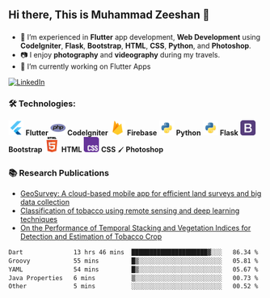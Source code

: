 ## Hi there, This is Muhammad Zeeshan 👋

<!--
**zeexan-dev/zeexan-dev** is a ✨ _special_ ✨ repository because its `README.md` (this file) appears on your GitHub profile.

Here are some ideas to get you started:

- 🔭 I’m currently working on  ...
- 🌱 I’m currently learning ...
- 👯 I’m looking to collaborate on ...
- 🤔 I’m looking for help with ...
- 💬 Ask me about ...
- 📫 How to reach me: ...
- 😄 Pronouns: ...
- ⚡ Fun fact: ...
-->
###
- 🔧 I’m experienced in **Flutter** app development, **Web Development** using **CodeIgniter**, **Flask**, **Bootstrap**, **HTML**, **CSS**, **Python**, and **Photoshop**.
- 📷 I enjoy **photography** and **videography** during my travels.
- 🔭 I’m currently working on Flutter Apps

[![LinkedIn](https://img.shields.io/badge/linkedin-%230077B5.svg?&style=for-the-badge&logo=linkedin&logoColor=white)](https://www.linkedin.com/in/muhammad-zeeshan-developer/)

### 🛠️ Technologies:  
<code><img height="30" src="https://raw.githubusercontent.com/github/explore/80688e429a7d4ef2fca1e82350fe8e3517d3494d/topics/flutter/flutter.png"></code> **Flutter** 
<code><img height="30" src="https://raw.githubusercontent.com/github/explore/80688e429a7d4ef2fca1e82350fe8e3517d3494d/topics/php/php.png"></code> **CodeIgniter**
<code><img height="30" src="https://raw.githubusercontent.com/github/explore/80688e429a7d4ef2fca1e82350fe8e3517d3494d/topics/firebase/firebase.png"></code> **Firebase**
<code><img height="30" src="https://raw.githubusercontent.com/github/explore/80688e429a7d4ef2fca1e82350fe8e3517d3494d/topics/python/python.png"></code> **Python**
<code><img height="30" src="https://raw.githubusercontent.com/github/explore/80688e429a7d4ef2fca1e82350fe8e3517d3494d/topics/python/python.png"></code> **Flask**
<code><img height="30" src="https://raw.githubusercontent.com/github/explore/80688e429a7d4ef2fca1e82350fe8e3517d3494d/topics/bootstrap/bootstrap.png"></code> **Bootstrap**
<code><img height="30" src="https://raw.githubusercontent.com/github/explore/80688e429a7d4ef2fca1e82350fe8e3517d3494d/topics/html/html.png"></code> **HTML**
<code><img height="30" src="https://raw.githubusercontent.com/github/explore/80688e429a7d4ef2fca1e82350fe8e3517d3494d/topics/css/css.png"></code> **CSS**
<code>🖌️</code> **Photoshop**
### 📚 Research Publications
- [GeoSurvey: A cloud-based mobile app for efficient land surveys and big data collection](https://www.sciencedirect.com/science/article/pii/S2665963824000083?via%3Dihub)
- [Classification of tobacco using remote sensing and deep learning techniques](https://acsess.onlinelibrary.wiley.com/doi/10.1002/agj2.21382)
- [On the Performance of Temporal Stacking and Vegetation Indices for Detection and Estimation of Tobacco Crop](https://ieeexplore.ieee.org/document/9102304)

<!--START_SECTION:waka-->

```txt
Dart              13 hrs 46 mins  █████████████████████▓░░░   86.34 %
Groovy            55 mins         █▒░░░░░░░░░░░░░░░░░░░░░░░   05.81 %
YAML              54 mins         █▒░░░░░░░░░░░░░░░░░░░░░░░   05.67 %
Java Properties   6 mins          ▒░░░░░░░░░░░░░░░░░░░░░░░░   00.73 %
Other             5 mins          ░░░░░░░░░░░░░░░░░░░░░░░░░   00.52 %
```

<!--END_SECTION:waka-->
